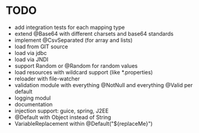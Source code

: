# TODO
- add integration tests for each mapping type
- extend @Base64 with different charsets and base64 standards
- implement @CsvSeparated (for array and lists)
- load from GIT source
- load via jdbc
- load via JNDI
- support Random or @Random for random values
- load resources with wildcard support (like *.properties)
- reloader with file-watcher
- validation module with everything @NotNull and everything @Valid per default
- logging modul
- documentation
- injection support: guice, spring, J2EE
- @Default with Object instead of String
- VariableReplacement within @Default("${replaceMe}")
